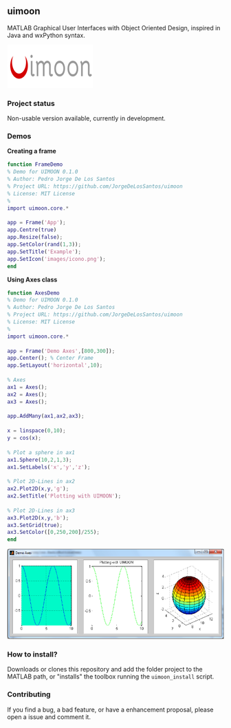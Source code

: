 ## uimoon

MATLAB Graphical User Interfaces with Object Oriented Design, inspired in Java and wxPython syntax.

![](+uimoon/+images/uimoon_logo.PNG)

### Project status

Non-usable version available, currently in development.


### Demos

**Creating a frame**

```matlab
function FrameDemo
% Demo for UIMOON 0.1.0
% Author: Pedro Jorge De Los Santos
% Project URL: https://github.com/JorgeDeLosSantos/uimoon
% License: MIT License
%
import uimoon.core.*

app = Frame('App');
app.Centre(true)
app.Resize(false);
app.SetColor(rand(1,3));
app.SetTitle('Example');
app.SetIcon('images/icono.png');
end
```



**Using Axes class**

```matlab
function AxesDemo
% Demo for UIMOON 0.1.0
% Author: Pedro Jorge De Los Santos
% Project URL: https://github.com/JorgeDeLosSantos/uimoon
% License: MIT License
%
import uimoon.core.*

app = Frame('Demo Axes',[800,300]);
app.Center(); % Center Frame
app.SetLayout('horizontal',10);

% Axes
ax1 = Axes();
ax2 = Axes();
ax3 = Axes();

app.AddMany(ax1,ax2,ax3);

x = linspace(0,10);
y = cos(x);

% Plot a sphere in ax1
ax1.Sphere(10,2,1,3);
ax1.SetLabels('x','y','z');

% Plot 2D-Lines in ax2
ax2.Plot2D(x,y,'g');
ax2.SetTitle('Plotting with UIMOON');

% Plot 2D-Lines in ax3
ax3.Plot2D(x,y,'b');
ax3.SetGrid(true);
ax3.SetColor([0,250,200]/255);
end
```

![](+examples/images/axes1.PNG)

### How to install?

Downloads or clones this repository and add the folder project to the MATLAB path, or "installs" the 
toolbox running the `uimoon_install` script.

### Contributing

If you find a bug, a bad feature, or have a enhancement proposal, please open a issue and comment it.
